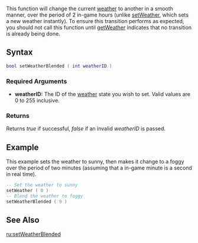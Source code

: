 This function will change the current [weather](/docs/weather.md "wikilink") to another in a smooth manner, over the period of 2 in-game hours (unlike [setWeather](/setWeather.md "wikilink"), which sets a new weather instantly). To ensure this transition performs as expected, you should not call this function until [getWeather](/getWeather.md "wikilink") indicates that no transition is already being done.

Syntax
------

``` lua
bool setWeatherBlended ( int weatherID )
```

### Required Arguments

-   **weatherID:** The ID of the [weather](/docs/weather.md "wikilink") state you wish to set. Valid values are 0 to 255 inclusive.

### Returns

Returns *true* if successful, *false* if an invalid *weatherID* is passed.

Example
-------

This example sets the weather to sunny, then makes it change to a foggy over the period of two minutes (assuming that a in-game minute is a second in real time).

``` lua
-- Set the weather to sunny
setWeather ( 0 )
-- Blend the weather to foggy
setWeatherBlended ( 9 )
```

See Also
--------

[ru:setWeatherBlended](/docs/ru:setweatherblended.md "wikilink")
